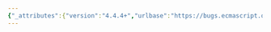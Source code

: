 ```yaml
---
{"_attributes":{"version":"4.4.4+","urlbase":"https://bugs.ecmascript.org/","maintainer":"dherman@mozilla.com"},"bug":{"bug_id":1792,"creation_ts":"2013-08-19 17:00:00 -0700","short_desc":"Array splice, slice, indexOf, & lastIndexOf before other args are coerced.","delta_ts":"2013-08-22 11:42:01 -0700","product":"Draft for 6th Edition","component":"technical issue","version":"Rev 16: July 15, 2013 Draft","rep_platform":"All","op_sys":"All","bug_status":"RESOLVED","resolution":"WORKSFORME","priority":"Normal","bug_severity":"normal","everconfirmed":true,"reporter":{"uid":"john.david.dalton","name":"John-David Dalton"},"assigned_to":{"uid":"allen","name":"Allen Wirfs-Brock"},"long_desc":[{"commentid":4979,"comment_count":0,"who":{"uid":"john.david.dalton","name":"John-David Dalton"},"bug_when":"2013-08-19 17:00:49 -0700","thetext":"Wanted to see if this was a spec bug.\n\nvar a = [1, 2, 3];\na.slice({ valueOf: function() { a.push(4,5,6); return 1; } });\n// => [2, 3] in many implementations\n// because ToUint32(lenVal) is performed before ToInteger(start).\n\nvar a = [1, 2, 3];\nvar b = a.slice({ valueOf: function() { a.shift(); return 1; } });\n// => b is [3, undefined] \n1 in b; // false because it's a hole\n\nagainst a reasonable assumption that those params are evaluated before the slice and friends operation is actually performed."},{"commentid":5006,"comment_count":1,"who":{"uid":"allen","name":"Allen Wirfs-Brock"},"bug_when":"2013-08-22 11:07:04 -0700","thetext":"For slice and splice, that's the way they were specified going back to ES3.  Es5 andd indexof and lastIndexOf  and followed the same pattern.\n\nIf modern IE (or others) is doing the more rational ordering and it isn't breaking things on the web then perhaps it could be changed in the ES6 spec.\n\nYou should bring this up on es-discuss and/or have Luke bring it to the the next TC39 meeting"},{"commentid":5011,"comment_count":2,"who":{"uid":"john.david.dalton","name":"John-David Dalton"},"bug_when":"2013-08-22 11:42:01 -0700","thetext":"Thanks, I was curious more than anything. I believe IE currently follows the spec'ed order of things. I'll pass this on to Luke."}]}}
---
```

